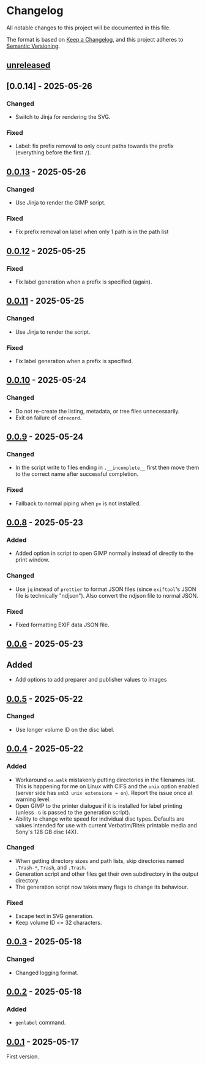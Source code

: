 <!-- markdownlint-disable MD024 -->

# Changelog

All notable changes to this project will be documented in this file.

The format is based on [Keep a Changelog](https://keepachangelog.com/en/1.0.0/), and this project
adheres to [Semantic Versioning](https://semver.org/spec/v2.0.0.html).

## [unreleased]

## [0.0.14] - 2025-05-26

### Changed

- Switch to Jinja for rendering the SVG.

### Fixed

- Label: fix prefix removal to only count paths towards the prefix (everything before the first `/`).

## [0.0.13] - 2025-05-26

### Changed

- Use Jinja to render the GIMP script.

### Fixed

- Fix prefix removal on label when only 1 path is in the path list

## [0.0.12] - 2025-05-25

### Fixed

- Fix label generation when a prefix is specified (again).

## [0.0.11] - 2025-05-25

### Changed

- Use Jinja to render the script.

### Fixed

- Fix label generation when a prefix is specified.

## [0.0.10] - 2025-05-24

### Changed

- Do not re-create the listing, metadata, or tree files unnecessarily.
- Exit on failure of `cdrecord`.

## [0.0.9] - 2025-05-24

### Changed

- In the script write to files ending in `.__incomplete__` first then move them to the correct name
  after successful completion.

### Fixed

- Fallback to normal piping when `pv` is not installed.

## [0.0.8] - 2025-05-23

### Added

- Added option in script to open GIMP normally instead of directly to the print window.

### Changed

- Use `jq` instead of `prettier` to format JSON files (since `exiftool`'s JSON file is technically
  "ndjson"). Also convert the ndjson file to normal JSON.

### Fixed

- Fixed formatting EXIF data JSON file.

## [0.0.6] - 2025-05-23

## Added

- Add options to add preparer and publisher values to images

## [0.0.5] - 2025-05-22

### Changed

- Use longer volume ID on the disc label.

## [0.0.4] - 2025-05-22

### Added

- Workaround `os.walk` mistakenly putting directories in the filenames list. This is happening for
  me on Linux with CIFS and the `unix` option enabled (server side has
  `smb3 unix extensions = on`). Report the issue once at warning level.
- Open GIMP to the printer dialogue if it is installed for label printing (unless `-G` is passed to
  the generation script).
- Ability to change write speed for individual disc types. Defaults are values intended for use with
  current Verbatim/Ritek printable media and Sony's 128 GB disc (4X).

### Changed

- When getting directory sizes and path lists, skip directories named `.Trash-*`, `Trash`, and
  `.Trash`.
- Generation script and other files get their own subdirectory in the output directory.
- The generation script now takes many flags to change its behaviour.

### Fixed

- Escape text in SVG generation.
- Keep volume ID <= 32 characters.

## [0.0.3] - 2025-05-18

### Changed

- Changed logging format.

## [0.0.2] - 2025-05-18

### Added

- `genlabel` command.

## [0.0.1] - 2025-05-17

First version.

[unreleased]: https://github.com/Tatsh/gendisc/compare/v0.0.13...HEAD
[0.0.13]: https://github.com/Tatsh/gendisc/compare/v0.0.12...v0.0.13
[0.0.12]: https://github.com/Tatsh/gendisc/compare/v0.0.11...v0.0.12
[0.0.11]: https://github.com/Tatsh/gendisc/compare/v0.0.10...v0.0.11
[0.0.10]: https://github.com/Tatsh/gendisc/compare/v0.0.9...v0.0.10
[0.0.9]: https://github.com/Tatsh/gendisc/compare/v0.0.8...v0.0.9
[0.0.8]: https://github.com/Tatsh/gendisc/compare/v0.0.6...v0.0.8
[0.0.6]: https://github.com/Tatsh/gendisc/compare/v0.0.5...v0.0.6
[0.0.5]: https://github.com/Tatsh/gendisc/compare/v0.0.4...v0.0.5
[0.0.4]: https://github.com/Tatsh/gendisc/compare/v0.0.3...v0.0.4
[0.0.3]: https://github.com/Tatsh/gendisc/compare/v0.0.2...v0.0.3
[0.0.2]: https://github.com/Tatsh/gendisc/compare/v0.0.1...v0.0.2
[0.0.1]: https://github.com/Tatsh/gendisc/releases/tag/v0.0.1
